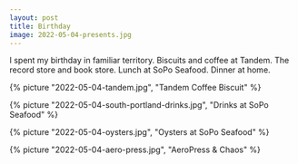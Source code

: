 ```yaml
---
layout: post
title: Birthday
image: 2022-05-04-presents.jpg
---
```


I spent my birthday in familiar territory. Biscuits and coffee at Tandem. The
record store and book store. Lunch at SoPo Seafood. Dinner at home.

<!--more-->

{% picture "2022-05-04-tandem.jpg", "Tandem Coffee Biscuit" %}

{% picture "2022-05-04-south-portland-drinks.jpg", "Drinks at SoPo Seafood" %}

{% picture "2022-05-04-oysters.jpg", "Oysters at SoPo Seafood" %}

{% picture "2022-05-04-aero-press.jpg", "AeroPress & Chaos" %}
